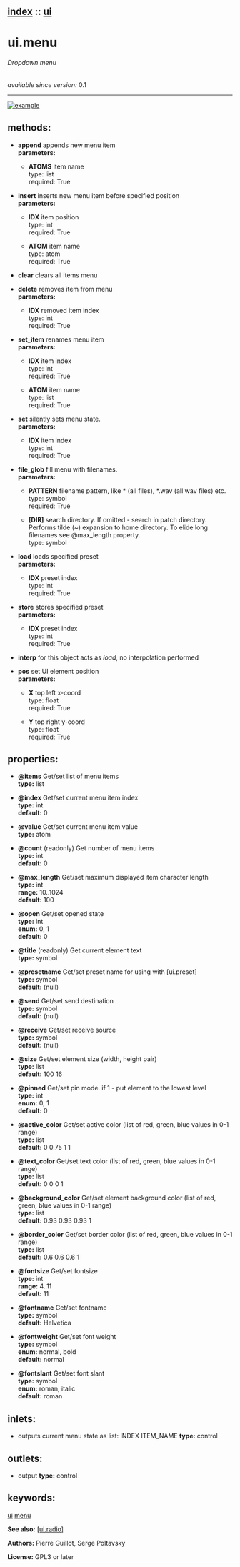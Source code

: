 [index](index.html) :: [ui](category_ui.html)
---

# ui.menu

###### Dropdown menu

*available since version:* 0.1

---




[![example](../examples/img/ui.menu.jpg)](../examples/pd/ui.menu.pd)





## methods:

* **append**
appends new menu item<br>
  __parameters:__
  - **ATOMS** item name<br>
    type: list <br>
    required: True <br>

* **insert**
inserts new menu item before specified position<br>
  __parameters:__
  - **IDX** item position<br>
    type: int <br>
    required: True <br>

  - **ATOM** item name<br>
    type: atom <br>
    required: True <br>

* **clear**
clears all items menu<br>

* **delete**
removes item from menu<br>
  __parameters:__
  - **IDX** removed item index<br>
    type: int <br>
    required: True <br>

* **set_item**
renames menu item<br>
  __parameters:__
  - **IDX** item index<br>
    type: int <br>
    required: True <br>

  - **ATOM** item name<br>
    type: list <br>
    required: True <br>

* **set**
silently sets menu state.<br>
  __parameters:__
  - **IDX** item index<br>
    type: int <br>
    required: True <br>

* **file_glob**
fill menu with filenames.<br>
  __parameters:__
  - **PATTERN** filename pattern, like * (all files), *.wav (all wav files) etc.<br>
    type: symbol <br>
    required: True <br>

  - **[DIR]** search directory. If omitted - search in patch directory. Performs tilde (~) expansion to home directory. To elide long filenames see @max_length property.<br>
    type: symbol <br>

* **load**
loads specified preset<br>
  __parameters:__
  - **IDX** preset index<br>
    type: int <br>
    required: True <br>

* **store**
stores specified preset<br>
  __parameters:__
  - **IDX** preset index<br>
    type: int <br>
    required: True <br>

* **interp**
for this object acts as *load*, no interpolation performed<br>

* **pos**
set UI element position<br>
  __parameters:__
  - **X** top left x-coord<br>
    type: float <br>
    required: True <br>

  - **Y** top right y-coord<br>
    type: float <br>
    required: True <br>




## properties:

* **@items** 
Get/set list of menu items<br>
__type:__ list<br>

* **@index** 
Get/set current menu item index<br>
__type:__ int<br>
__default:__ 0<br>

* **@value** 
Get/set current menu item value<br>
__type:__ atom<br>

* **@count** (readonly)
Get number of menu items<br>
__type:__ int<br>
__default:__ 0<br>

* **@max_length** 
Get/set maximum displayed item character length<br>
__type:__ int<br>
__range:__ 10..1024<br>
__default:__ 100<br>

* **@open** 
Get/set opened state<br>
__type:__ int<br>
__enum:__ 0, 1<br>
__default:__ 0<br>

* **@title** (readonly)
Get current element text<br>
__type:__ symbol<br>

* **@presetname** 
Get/set preset name for using with [ui.preset]<br>
__type:__ symbol<br>
__default:__ (null)<br>

* **@send** 
Get/set send destination<br>
__type:__ symbol<br>
__default:__ (null)<br>

* **@receive** 
Get/set receive source<br>
__type:__ symbol<br>
__default:__ (null)<br>

* **@size** 
Get/set element size (width, height pair)<br>
__type:__ list<br>
__default:__ 100 16<br>

* **@pinned** 
Get/set pin mode. if 1 - put element to the lowest level<br>
__type:__ int<br>
__enum:__ 0, 1<br>
__default:__ 0<br>

* **@active_color** 
Get/set active color (list of red, green, blue values in 0-1 range)<br>
__type:__ list<br>
__default:__ 0 0.75 1 1<br>

* **@text_color** 
Get/set text color (list of red, green, blue values in 0-1 range)<br>
__type:__ list<br>
__default:__ 0 0 0 1<br>

* **@background_color** 
Get/set element background color (list of red, green, blue values in 0-1 range)<br>
__type:__ list<br>
__default:__ 0.93 0.93 0.93 1<br>

* **@border_color** 
Get/set border color (list of red, green, blue values in 0-1 range)<br>
__type:__ list<br>
__default:__ 0.6 0.6 0.6 1<br>

* **@fontsize** 
Get/set fontsize<br>
__type:__ int<br>
__range:__ 4..11<br>
__default:__ 11<br>

* **@fontname** 
Get/set fontname<br>
__type:__ symbol<br>
__default:__ Helvetica<br>

* **@fontweight** 
Get/set font weight<br>
__type:__ symbol<br>
__enum:__ normal, bold<br>
__default:__ normal<br>

* **@fontslant** 
Get/set font slant<br>
__type:__ symbol<br>
__enum:__ roman, italic<br>
__default:__ roman<br>



## inlets:

* outputs current menu state as list: INDEX ITEM_NAME 
__type:__ control<br>



## outlets:

* output
__type:__ control<br>



## keywords:

[ui](keywords/ui.html)
[menu](keywords/menu.html)



**See also:**
[\[ui.radio\]](ui.radio.html)




**Authors:** Pierre Guillot, Serge Poltavsky




**License:** GPL3 or later





